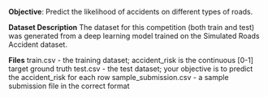 **Objective**: Predict the likelihood of accidents on different types of roads.

**Dataset Description**
The dataset for this competition (both train and test) was generated from a deep learning model trained on the Simulated Roads Accident dataset. 

**Files**
train.csv - the training dataset; accident_risk is the continuous [0-1] target ground truth
test.csv - the test dataset; your objective is to predict the accident_risk for each row
sample_submission.csv - a sample submission file in the correct format
